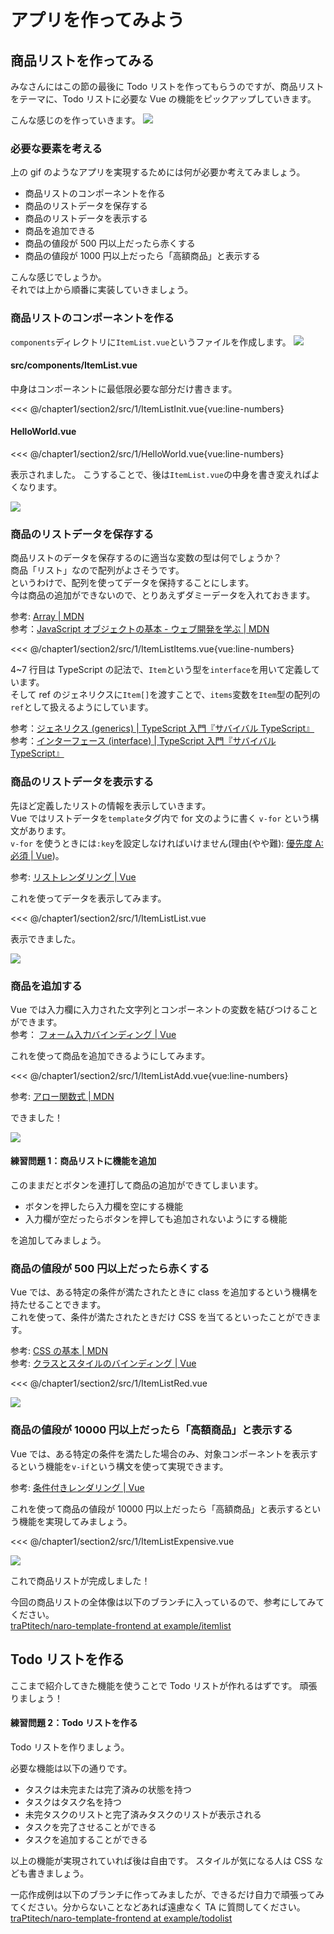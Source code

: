 # アプリを作ってみよう

## 商品リストを作ってみる

みなさんにはこの節の最後に Todo リストを作ってもらうのですが、商品リストをテーマに、Todo リストに必要な Vue の機能をピックアップしていきます。

こんな感じのを作っていきます。
![](images/1/01.gif)

### 必要な要素を考える

上の gif のようなアプリを実現するためには何が必要か考えてみましょう。

- 商品リストのコンポーネントを作る
- 商品のリストデータを保存する
- 商品のリストデータを表示する
- 商品を追加できる
- 商品の値段が 500 円以上だったら赤くする
- 商品の値段が 1000 円以上だったら「高額商品」と表示する

こんな感じでしょうか。  
それでは上から順番に実装していきましょう。

### 商品リストのコンポーネントを作る

`components`ディレクトリに`ItemList.vue`というファイルを作成します。
![](images/1/01.png)

#### src/components/ItemList.vue

中身はコンポーネントに最低限必要な部分だけ書きます。

<<< @/chapter1/section2/src/1/ItemListInit.vue{vue:line-numbers}

#### HelloWorld.vue

<<< @/chapter1/section2/src/1/HelloWorld.vue{vue:line-numbers}

表示されました。
こうすることで、後は`ItemList.vue`の中身を書き変えればよくなります。

![](images/1/02.png)

### 商品のリストデータを保存する

商品リストのデータを保存するのに適当な変数の型は何でしょうか？  
商品「リスト」なので配列がよさそうです。  
というわけで、配列を使ってデータを保持することにします。  
今は商品の追加ができないので、とりあえずダミーデータを入れておきます。

参考: [Array | MDN](https://developer.mozilla.org/ja/docs/Web/JavaScript/Reference/Global_Objects/Array)  
参考：[JavaScript オブジェクトの基本 - ウェブ開発を学ぶ | MDN](https://developer.mozilla.org/ja/docs/Learn/JavaScript/Objects/Basics)

<<< @/chapter1/section2/src/1/ItemListItems.vue{vue:line-numbers}

4~7 行目は TypeScript の記法で、`Item`という型を`interface`を用いて定義しています。  
そして ref のジェネリクスに`Item[]`を渡すことで、`items`変数を`Item`型の配列の`ref`として扱えるようにしています。

参考：[ジェネリクス (generics) | TypeScript 入門『サバイバル TypeScript』](https://typescriptbook.jp/reference/generics)  
参考：[インターフェース (interface) | TypeScript 入門『サバイバル TypeScript』](https://typescriptbook.jp/reference/object-oriented/interface)

### 商品のリストデータを表示する

先ほど定義したリストの情報を表示していきます。  
Vue ではリストデータを`template`タグ内で for 文のように書く `v-for` という構文があります。  
`v-for` を使うときには`:key`を設定しなければいけません(理由(やや難): [優先度 A: 必須 | Vue](https://ja.vuejs.org/style-guide/rules-essential.html#use-keyed-v-for))。

参考: [リストレンダリング | Vue](https://ja.vuejs.org/guide/essentials/list.html#v-for)

これを使ってデータを表示してみます。

<<< @/chapter1/section2/src/1/ItemListList.vue

表示できました。

![](images/1/03.png)

### 商品を追加する

Vue では入力欄に入力された文字列とコンポーネントの変数を結びつけることができます。  
参考： [フォーム入力バインディング | Vue](https://ja.vuejs.org/guide/essentials/forms.html)

これを使って商品を追加できるようにしてみます。

<<< @/chapter1/section2/src/1/ItemListAdd.vue{vue:line-numbers}

参考: [アロー関数式 | MDN](https://developer.mozilla.org/ja/docs/Web/JavaScript/Reference/Functions/Arrow_functions)

できました！

![](images/1/02.gif)

#### 練習問題 1：商品リストに機能を追加

このままだとボタンを連打して商品の追加ができてしまいます。

- ボタンを押したら入力欄を空にする機能
- 入力欄が空だったらボタンを押しても追加されないようにする機能

を追加してみましょう。

### 商品の値段が 500 円以上だったら赤くする

Vue では、ある特定の条件が満たされたときに class を追加するという機構を持たせることできます。  
これを使って、条件が満たされたときだけ CSS を当てるといったことができます。

参考: [CSS の基本 | MDN](https://developer.mozilla.org/ja/docs/Learn/Getting_started_with_the_web/CSS_basics)  
参考: [クラスとスタイルのバインディング | Vue](https://ja.vuejs.org/guide/essentials/class-and-style.html#binding-html-classes)

<<< @/chapter1/section2/src/1/ItemListRed.vue

![](images/1/04.png)

### 商品の値段が 10000 円以上だったら「高額商品」と表示する

Vue では、ある特定の条件を満たした場合のみ、対象コンポーネントを表示するという機能を`v-if`という構文を使って実現できます。

参考: [条件付きレンダリング | Vue](https://ja.vuejs.org/guide/essentials/conditional.html)

これを使って商品の値段が 10000 円以上だったら「高額商品」と表示するという機能を実現してみましょう。

<<< @/chapter1/section2/src/1/ItemListExpensive.vue

![](images/1/05.png)

これで商品リストが完成しました！

今回の商品リストの全体像は以下のブランチに入っているので、参考にしてみてください。  
[traPtitech/naro-template-frontend at example/itemlist](https://github.com/traPtitech/naro-template-frontend/tree/example/itemlist)

## Todo リストを作る

ここまで紹介してきた機能を使うことで Todo リストが作れるはずです。
頑張りましょう！

#### 練習問題 2：Todo リストを作る

Todo リストを作りましょう。

必要な機能は以下の通りです。

- タスクは未完または完了済みの状態を持つ
- タスクはタスク名を持つ
- 未完タスクのリストと完了済みタスクのリストが表示される
- タスクを完了させることができる
- タスクを追加することができる

以上の機能が実現されていれば後は自由です。
スタイルが気になる人は CSS なども書きましょう。

一応作成例は以下のブランチに作ってみましたが、できるだけ自力で頑張ってみてください。分からないことなどあれば遠慮なく TA に質問してください。  
[traPtitech/naro-template-frontend at example/todolist](https://github.com/traPtitech/naro-template-frontend/tree/example/todolist)